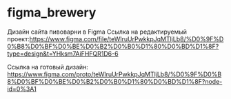 # figma_brewery
Дизайн сайта пивоварни в Figma
Ссылка на редактируемый проект:https://www.figma.com/file/teWlruUrPwkkpJqMTljLb8/%D0%9F%D0%B8%D0%BF%D0%BE%D0%B2%D0%B0%D1%80%D0%BD%D1%8F?type=design&t=YHksm7AiFHFQR1D6-6

Ссылка на готовый дизайн: https://www.figma.com/proto/teWlruUrPwkkpJqMTljLb8/%D0%9F%D0%B8%D0%BF%D0%BE%D0%B2%D0%B0%D1%80%D0%BD%D1%8F?node-id=0%3A1
